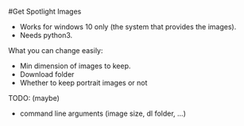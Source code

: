 #Get Spotlight Images

- Works for windows 10 only (the system that provides the images).
- Needs python3.

What you can change easily:
- Min dimension of images to keep.
- Download folder
- Whether to keep portrait images or not

TODO: (maybe)
- command line arguments (image size, dl folder, ...)
